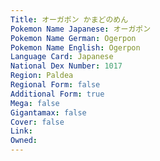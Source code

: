 ```yaml
---
﻿Title: オーガポン かまどのめん
Pokemon Name Japanese: オーガポン
Pokemon Name German: Ogerpon
Pokemon Name English: Ogerpon
Language Card: Japanese
National Dex Number: 1017
Region: Paldea
Regional Form: false
Additional Form: true
Mega: false
Gigantamax: false
Cover: false
Link: 
Owned: 
---
```

